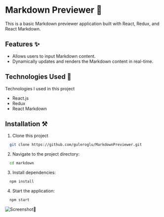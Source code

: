 
# Markdown Previewer 📝

This is a basic Markdown previewer application built with React, Redux, and React Markdown.




## Features ✨

- Allows users to input Markdown content.
- Dynamically updates and renders the Markdown content in real-time.


  
## Technologies Used 🚀

Technologies I used in this project

- React.js
- Redux
- React Markdown




## Installation ⚒️

1. Clone this project

```bash
  git clone https://github.com/guleroglu/MarkdownPreviewer.git
```

2. Navigate to the project directory:
```bash
  cd markdown
```

3. Install dependencies:

```bash
  npm install
```
4. Start the application:

```bash
  npm start
```
  ![Screenshot📸](https://i.ibb.co/pwjL7hN/Screenshot-2023-12-16-151324.png) 

